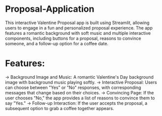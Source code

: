 # Proposal-Application
This interactive Valentine Proposal app is built using Streamlit, allowing users to engage in a fun and personalized proposal experience. The app features a romantic background with soft music and multiple interactive components, including buttons for a proposal, reasons to convince someone, and a follow-up option for a coffee date.

# Features:
-> Background Image and Music: A romantic Valentine's Day background image with background music playing softly.
-> Interactive Proposal: Users can choose between "Yes" or "No" responses, with corresponding messages that change based on their choices.
-> Convincing Page: If the user chooses "No," the app provides a list of reasons to convince them to say "Yes."
-> Follow-up Interaction: If the user accepts the proposal, a subsequent option to grab a coffee together appears.
